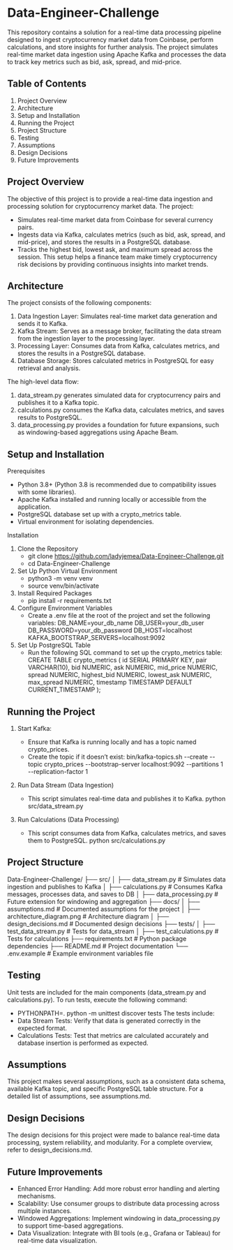 # Data-Engineer-Challenge
This repository contains a solution for a real-time data processing pipeline designed to ingest cryptocurrency market data from Coinbase, perform calculations, and store insights for further analysis. The project simulates real-time market data ingestion using Apache Kafka and processes the data to track key metrics such as bid, ask, spread, and mid-price.

## Table of Contents
1) Project Overview
2) Architecture
3) Setup and Installation
4) Running the Project
5) Project Structure
6) Testing
7) Assumptions
8) Design Decisions
9) Future Improvements

## Project Overview
The objective of this project is to provide a real-time data ingestion and processing solution for cryptocurrency market data. The project:
- Simulates real-time market data from Coinbase for several currency pairs.
- Ingests data via Kafka, calculates metrics (such as bid, ask, spread, and mid-price), and stores the results in a PostgreSQL database.
- Tracks the highest bid, lowest ask, and maximum spread across the session.
This setup helps a finance team make timely cryptocurrency risk decisions by providing continuous insights into market trends.

## Architecture
The project consists of the following components:
1) Data Ingestion Layer: Simulates real-time market data generation and sends it to Kafka.
2) Kafka Stream: Serves as a message broker, facilitating the data stream from the ingestion layer to the processing layer.
3) Processing Layer: Consumes data from Kafka, calculates metrics, and stores the results in a PostgreSQL database.
4) Database Storage: Stores calculated metrics in PostgreSQL for easy retrieval and analysis.

The high-level data flow:
1) data_stream.py generates simulated data for cryptocurrency pairs and publishes it to a Kafka topic.
2) calculations.py consumes the Kafka data, calculates metrics, and saves results to PostgreSQL.
3) data_processing.py provides a foundation for future expansions, such as windowing-based aggregations using Apache Beam.

## Setup and Installation
Prerequisites
- Python 3.8+ (Python 3.8 is recommended due to compatibility issues with some libraries).
- Apache Kafka installed and running locally or accessible from the application.
- PostgreSQL database set up with a crypto_metrics table.
- Virtual environment for isolating dependencies.

Installation
1) Clone the Repository
    - git clone https://github.com/ladyjemea/Data-Engineer-Challenge.git
    - cd Data-Engineer-Challenge
2) Set Up Python Virtual Environment
    - python3 -m venv venv
    - source venv/bin/activate
3) Install Required Packages
    - pip install -r requirements.txt
4) Configure Environment Variables
    - Create a .env file at the root of the project and set the following variables:
    DB_NAME=your_db_name
    DB_USER=your_db_user
    DB_PASSWORD=your_db_password
    DB_HOST=localhost
    KAFKA_BOOTSTRAP_SERVERS=localhost:9092
5) Set Up PostgreSQL Table
    - Run the following SQL command to set up the crypto_metrics table:
    CREATE TABLE crypto_metrics (
        id SERIAL PRIMARY KEY,
        pair VARCHAR(10),
        bid NUMERIC,
        ask NUMERIC,
        mid_price NUMERIC,
        spread NUMERIC,
        highest_bid NUMERIC,
        lowest_ask NUMERIC,
        max_spread NUMERIC,
        timestamp TIMESTAMP DEFAULT CURRENT_TIMESTAMP
    );

## Running the Project
1) Start Kafka:
    - Ensure that Kafka is running locally and has a topic named crypto_prices.
    - Create the topic if it doesn’t exist:
    bin/kafka-topics.sh --create --topic crypto_prices --bootstrap-server localhost:9092 --partitions 1 --replication-factor 1

2) Run Data Stream (Data Ingestion)
    - This script simulates real-time data and publishes it to Kafka.
    python src/data_stream.py

3) Run Calculations (Data Processing)
    - This script consumes data from Kafka, calculates metrics, and saves them to PostgreSQL.
    python src/calculations.py

## Project Structure
Data-Engineer-Challenge/
├── src/
│   ├── data_stream.py       # Simulates data ingestion and publishes to Kafka
│   ├── calculations.py      # Consumes Kafka messages, processes data, and saves to DB
│   ├── data_processing.py   # Future extension for windowing and aggregation
├── docs/
│   ├── assumptions.md       # Documented assumptions for the project
│   ├── architecture_diagram.png # Architecture diagram
│   ├── design_decisions.md  # Documented design decisions
├── tests/
│   ├── test_data_stream.py  # Tests for data_stream
│   ├── test_calculations.py # Tests for calculations
├── requirements.txt         # Python package dependencies
├── README.md                # Project documentation
└── .env.example             # Example environment variables file

## Testing
Unit tests are included for the main components (data_stream.py and calculations.py). To run tests, execute the following command:
   - PYTHONPATH=. python -m unittest discover tests
The tests include:
- Data Stream Tests: Verify that data is generated correctly in the expected format.
- Calculations Tests: Test that metrics are calculated accurately and database insertion is performed as expected.

## Assumptions
This project makes several assumptions, such as a consistent data schema, available Kafka topic, and specific PostgreSQL table structure. For a detailed list of assumptions, see assumptions.md.

## Design Decisions
The design decisions for this project were made to balance real-time data processing, system reliability, and modularity. For a complete overview, refer to design_decisions.md.

## Future Improvements
- Enhanced Error Handling: Add more robust error handling and alerting mechanisms.
- Scalability: Use consumer groups to distribute data processing across multiple instances.
- Windowed Aggregations: Implement windowing in data_processing.py to support time-based aggregations.
- Data Visualization: Integrate with BI tools (e.g., Grafana or Tableau) for real-time data visualization.